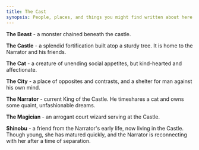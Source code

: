 ```yaml
---
title: The Cast
synopsis: People, places, and things you might find written about here.
---
```


**The Beast** - a monster chained beneath the castle.

**The Castle** - a splendid fortification built atop a sturdy tree. It is home to the Narrator and his friends.

**The Cat** - a creature of unending social appetites, but kind-hearted and affectionate.

**The City** - a place of opposites and contrasts, and a shelter for man against his own mind.

**The Narrator** - current King of the Castle. He timeshares a cat and owns some quaint, unfashionable dreams.

**The Magician** - an arrogant court wizard serving at the Castle.

**Shinobu** - a friend from the Narrator's early life, now living in the Castle. Though young, she has matured quickly, and the Narrator is reconnecting with her after a time of separation.
